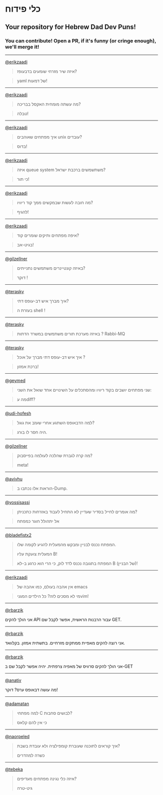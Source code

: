 # כלי פידוח

## Your repository for Hebrew Dad Dev Puns!

### You can contribute! Open a PR, if it's funny (or cringe enough), we'll merge it!

---

[@erikzaadi](https://github.com/erikzaadi)

> איזה שיר מזרחי שומעים בדבעופז?

> yaml של דמעות!

---

[@erikzaadi](https://github.com/erikzaadi)

> מה עשתה מומחית האקסל בבריכה?

> טבלה!

---

[@erikzaadi](https://github.com/erikzaadi)

> איך מפתחים שאוהבים unix עובדים?

> בדוס!

---

[@erikzaadi](https://github.com/erikzaadi)

> איזה queue system משתשמשים ברכבת ישראל?

> כי תור!

---

[@erikzaadi](https://github.com/erikzaadi)

> מה חובה לעשות שבמקשים ממך קוד ריוויו?

> להגיף!

---

[@erikzaadi](https://github.com/erikzaadi)

> איפה מפתחים ותיקים שומרים קוד?

> בגיט-אב!

---

[@gilzellner](https://github.com/gilzellner)

> באיזה קונטיינרים משתמשים נתנייתים?
>
> דוקר !

---

[@terasky](https://github.com/terasky)

> איך מברך איש דב-עופס דתי?
>
> בעזרת ה shell !

---

[@terasky](https://github.com/terasky)

> באיזה מערכת תורים משתמשים במשרד הדתות ?
> Rabbi-MQ

---

[@terasky](https://github.com/terasky)

> איך איש דב-עופס דתי מברך על אוכל ?

> ברכת אמזון!

---

[@geymed](https://github.com/geymed)

> שני מפתחים יושבים בקוד ריוויו ומהסתכלים על השינויים
> אחד שואל את השני:

> מה עdiff?

---

[@udi-hofesh](https://github.com/Udi-Hofesh)

> למה הדבאופס השתגע אחרי שעזב את גוגל?

> היה חסר לו בורג.


---

[@gilzellner](https://github.com/gilzellner)

> מה קרה לגברת שהלכה לעולמה בפייסבוק?
>
> meta!
---

[@avivhu](https://github.com/avivhu)

> הוראות אלו נכתבו ב-Dump.
---

[@yossisassi](https://github.com/YossiSassi)

>  מה אומרים לחייל בסדיר שעדיין לא התחיל לעבוד באזרחות כתכניתן?

> אל יתהולל חוגר כמפתח 

---

[@bladefistx2](https://github.com/bladefistx2)

>המפתח נכנס לבניין ומבקש מהמעלית להגיע לקומה שלו.
>
>המעלית צועקת עליו B!
>
>המפתח בתגובה נכנס לדד לוק, כי הרי הוא כרגע ב-לא B (של הבניין)!
>

---


[@erikzaadi](https://github.com/erikzaadi)

> אין אהבה בעולם, כמו אהבה של emacs

> מי לא מסכים לזה? כל הילדים המגניvim!

---


[@rbarzik](https://github.com/rbarzik)

אני הולך להקים API עבור הרבנות הראשית, אפשר לקבל שם GET.


---


[@rbarzik](https://github.com/rbarzik)

אני רוצה להקים מאפיית ממתקים מזרחיים. בתשתית אמזון. בקלוואד.


---


[@rbarzik](https://github.com/rbarzik)

אני הולך להקים סרוויס של מאפיה צרפתית. יהיה אפשר לקבל שם ב-GET


---


[@anativ](https://github.com/anativ)

מה עושה דבאופס ערס?
דוקר!

---


[@adamatan](https://github.com/adamatan/adamatan)

> למה מפתחי C לבושים סחבות? 
> 
> כי אין להם קלאס


---


[@naorpeled](https://github.com/naorpeled)

> איך קוראים לתוכנה שעוברת קומפילציה ולא עובדת בשבת?
> 
> כשרה למהדרים

---

[@tebeka](https://github.com/tebeka)

> איזה כלי נגינה מפתחים מעדיפים?
>
> גיט-טרה
